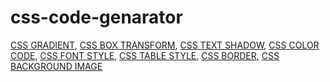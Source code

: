 # css-code-genarator
[CSS GRADIENT](https://html-css-js.com/css/generator/gradient/),
[CSS BOX TRANSFORM](https://html-css-js.com/css/generator/transform/),
[CSS TEXT SHADOW](https://html-css-js.com/css/generator/text-shadow/),
[CSS COLOR CODE](https://rgbcolorcode.com/color/4CE600),
[CSS FONT STYLE](https://html-css-js.com/css/generator/font/),
[CSS TABLE STYLE](https://divtable.com/table-styler/),
[CSS BORDER](https://html-css-js.com/css/generator/border-outline/),
[CSS BACKGROUND IMAGE](https://html-css-js.com/css/generator/background/)
